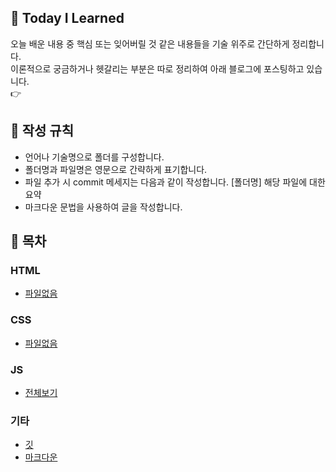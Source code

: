 ## 🌱 Today I Learned
오늘 배운 내용 중 핵심 또는 잊어버릴 것 같은 내용들을 기술 위주로 간단하게 정리합니다.  
이론적으로 궁금하거나 헷갈리는 부분은 따로 정리하여 아래 블로그에 포스팅하고 있습니다.  
👉


## 📃 작성 규칙
- 언어나 기술명으로 폴더를 구성합니다.
- 폴더명과 파일명은 영문으로 간략하게 표기합니다.
- 파일 추가 시 commit 메세지는 다음과 같이 작성합니다. [폴더명] 해당 파일에 대한 요약
- 마크다운 문법을 사용하여 글을 작성합니다.

## 📌 목차

### HTML
- [파일없음]()

### CSS
- [파일없음]()

### JS
- [전체보기](https://github.com/014ee/TIL/tree/main/javascript)

### 기타
- [깃](https://github.com/014ee/TIL/blob/main/git/git-guide.md)
- [마크다운](https://github.com/014ee/TIL/tree/main/git)
